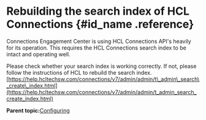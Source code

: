 # Rebuilding the search index of HCL Connections {#id_name .reference}

Connections Engagement Center is using HCL Connections API's heavily for its operation. This requires the HCL Connections search index to be intact and operating well.

Please check whether your search index is working correctly. If not, please follow the instructions of HCL to rebuild the search index. [https://help.hcltechsw.com/connections/v7/admin/admin/t\_admin\_search\_create\_index.html](https://help.hcltechsw.com/connections/v7/admin/admin/t_admin_search_create_index.html)

**Parent topic:**[Configuring](../../connectors/icec/cec-inst-configuring.md)

